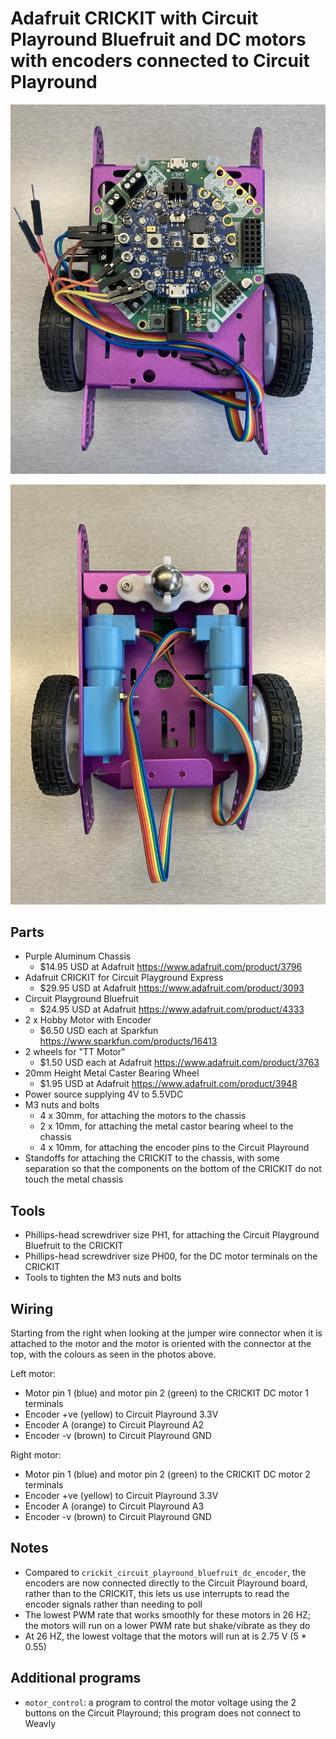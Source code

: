 # Adafruit CRICKIT with Circuit Playround Bluefruit and DC motors with encoders connected to Circuit Playround

![Robot from above](IMG_0051.jpg)

![Robot from below](IMG_0043.jpg)

## Parts

- Purple Aluminum Chassis
  - $14.95 USD at Adafruit <https://www.adafruit.com/product/3796>
- Adafruit CRICKIT for Circuit Playground Express
  - $29.95 USD at Adafruit <https://www.adafruit.com/product/3093>
- Circuit Playground Bluefruit
  - $24.95 USD at Adafruit <https://www.adafruit.com/product/4333>
- 2 x Hobby Motor with Encoder
  - $6.50 USD each at Sparkfun <https://www.sparkfun.com/products/16413>
- 2 wheels for "TT Motor"
  - $1.50 USD each at Adafruit <https://www.adafruit.com/product/3763>
- 20mm Height Metal Caster Bearing Wheel
  - $1.95 USD at Adafruit <https://www.adafruit.com/product/3948>
- Power source supplying 4V to 5.5VDC
- M3 nuts and bolts
  - 4 x 30mm, for attaching the motors to the chassis
  - 2 x 10mm, for attaching the metal castor bearing wheel to the chassis
  - 4 x 10mm, for attaching the encoder pins to the Circuit Playround
- Standoffs for attaching the CRICKIT to the chassis, with some separation
  so that the components on the bottom of the CRICKIT do not touch the metal
  chassis

## Tools

- Phillips-head screwdriver size PH1, for attaching the Circuit Playground
  Bluefruit to the CRICKIT
- Phillips-head screwdriver size PH00, for the DC motor terminals on the CRICKIT
- Tools to tighten the M3 nuts and bolts

## Wiring

Starting from the right when looking at the jumper wire connector when it is
attached to the motor and the motor is oriented with the connector at the
top, with the colours as seen in the photos above.

Left motor:

- Motor pin 1 (blue) and motor pin 2 (green) to the CRICKIT DC motor 1
  terminals
- Encoder +ve (yellow) to Circuit Playround 3.3V
- Encoder A (orange) to Circuit Playround A2
- Encoder -v (brown) to Circuit Playround GND

Right motor:

- Motor pin 1 (blue) and motor pin 2 (green) to the CRICKIT DC motor 2
  terminals
- Encoder +ve (yellow) to Circuit Playround 3.3V
- Encoder A (orange) to Circuit Playround A3
- Encoder -v (brown) to Circuit Playround GND

## Notes

- Compared to `crickit_circuit_playround_bluefruit_dc_encoder`, the encoders
  are now connected directly to the Circuit Playround board, rather than to
  the CRICKIT, this lets us use interrupts to read the encoder signals rather
  than needing to poll
- The lowest PWM rate that works smoothly for these motors in 26 HZ;
  the motors will run on a lower PWM rate but shake/vibrate as they do
- At 26 HZ, the lowest voltage that the motors will run at is 2.75 V
  (5 * 0.55)

## Additional programs

- `motor_control`: a program to control the motor voltage using the 2 buttons
  on the Circuit Playround; this program does not connect to Weavly
